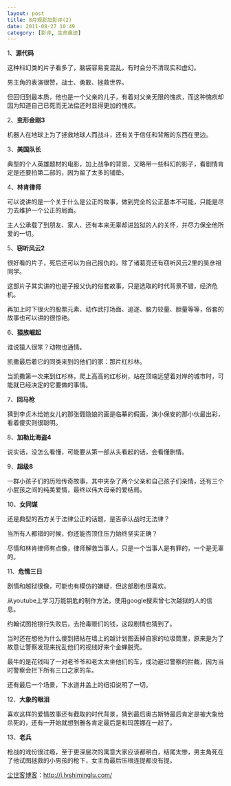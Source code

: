 ```yaml
---
layout: post
title: 8月观影加影评(2)
date: 2011-08-27 10:49
category: [影评, 生命痕迹]
---
```

1、<strong>源代码</strong>

这种科幻类的片子看多了，脑袋容易变混乱，有时会分不清现实和虚幻。

男主角的表演很赞，战士、勇敢、拯救世界。

但回归到最本质，他也是一个父亲的儿子，有着对父亲无限的愧疚，而这种愧疚却因为知道自己已死而无法偿还时显得更加的愧疚。

2、<strong>变形金刚3</strong>

机器人在地球上为了拯救地球人而战斗，还有关于信任和背叛的东西在里边。

3、<strong>美国队长</strong>

典型的个人英雄题材的电影，加上战争的背景，又略带一些科幻的影子，看剧情肯定是还要拍第二部的，因为留了太多的铺垫。

4、<strong>林肯律师</strong>

可以说讲的是一个关于什么是公正的故事，做到完全的公正基本不可能，只能是尽力去维护一个公正的局面。

主人公承载了到朋友、家人、还有本来无辜却进监狱的人的关怀，并尽力保全他所爱的一切。

5、<strong>窃听风云2</strong>

很好看的片子，死后还可以为自己报仇的，除了诸葛亮还有窃听风云2里的吴彦祖同学。

这部片子其实讲的也是子报父仇的俗套故事，只是选取的时代背景不错，经济危机。

再加上时下很火的股票元素、动作武打场面、追逐、脑力较量、胆量等等，俗套的故事也可以讲的很惊艳。

6、<strong>猿族崛起</strong>

谁说猿人很笨？动物也通情。

凯撒最后着它的同类来到的他们的家：那片红杉林。

当凯撒第一次来到红杉林，爬上高高的红杉树，站在顶端远望着对岸的城市时，可能就已经决定的它要做的事情。

7、<strong>回马枪</strong>

猜到李贞木给她女儿的那张聂隐娘的画是临摹的假画，演小保安的那小伙最出彩，看着傻实则很聪明。

8、<strong>加勒比海盗4</strong>

说实话，没怎么看懂，可能要从第一部从头看起的话，会看懂剧情。

9、<strong>超级8</strong>

一群小孩子们的历险传奇故事，其中夹杂了两个父亲和自己孩子们亲情，还有三个小屁孩之间的纯美爱情，最终以伟大母亲的爱结局。

10、<strong>女同谋</strong>

还是典型的西方关于法律公正的话题，是否承认战时无法律？

当所有人都错的时候，你还能否顶住压力始终坚实正确？

尽情和林肯律师有点像，律师解救当事人，只是一个当事人是有罪的，一个是无辜的。

11、<strong>危情三日</strong>

剧情和越狱很像，可能也有模仿的嫌疑，但这部剧也很喜欢。

从youtube上学习万能钥匙的制作方法，使用google搜索曾七次越狱的人的信息。

约翰试图抢银行失败后，去抢毒贩们的钱，这段剧情也猜到了。

当时还在想他为什么傻到把帖在墙上的越计划图丢掉自家的垃圾筒里，原来是为了故意让警察发现来扰乱他们的视线好来个金蝉脱壳。

最牛的是花钱叫了一对老爷爷和老太太坐他们的车，成功避过警察的拦截，因为当时警察会拦下所有三口之家的车。

还有最后一个场景，下水道井盖上的纽扣说明了一切。

12、<strong>大象的眼泪</strong>

喜欢这样的爱情故事还有截取的时代背景，猜到最后奥古斯特最后肯定是被大象给杀死的，还有一开始就想到雅各肯定最后是和玛莲娜在一起了。

13、<strong>老兵</strong>

枪战的戏份很过瘾，至于更深层次的寓意大家应该都明白，结尾太惨，男主角死在了他试图拯救的小男孩的枪下，女主角最后压根连提都没有提。

<a href="http://i.lvshiminglu.com/">尘世客博客</a>：<a href="http://i.lvshiminglu.com/">http://i.lvshiminglu.com/</a>

